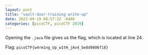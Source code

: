 ```yaml
---
layout: post
title: "vault-door-training write-up"
date: 2023-09-19 08:57:22 -0400
categories: [picoCTF, picoCTF 2019]
---
```


Opening the `.java` file gives us the flag, which is located at line 24.

Flag: `picoCTF{w4rm1ng_Up_w1tH_jAv4_be8d9806f18}`
